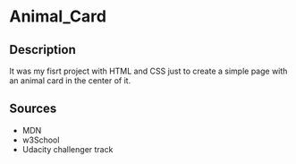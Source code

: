 # Animal_Card

## Description

It was my fisrt project with HTML and CSS just to create a simple page with an animal card in the center of it.

## Sources
* MDN 
* w3School
* Udacity challenger track

